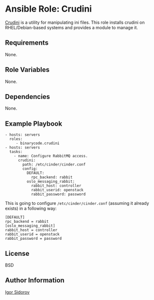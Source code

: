 Ansible Role: Crudini
=========

[Crudini](https://github.com/pixelb/crudini) is a utility for manipulating ini files. This role installs crudini on RHEL/Debian-based systems and provides a module to manage it.

Requirements
------------

None.

Role Variables
--------------

None.

Dependencies
------------

None.

Example Playbook
----------------

    - hosts: servers
      roles:
         - binarycode.crudini
    - hosts: servers
      tasks:
        - name: Configure RabbitMQ access.
          crudini:
            path: /etc/cinder/cinder.conf
            config:
              DEFAULT:
                rpc_backend: rabbit
              oslo_messaging_rabbit:
                rabbit_host: controller
                rabbit_userid: openstack
                rabbit_password: password

This is going to configure `/etc/cinder/cinder.conf` (assuming it already exists) in a following way:

    [DEFAULT]
    rpc_backend = rabbit
    [oslo_messaging_rabbit]
    rabbit_host = controller
    rabbit_userid = openstack
    rabbit_password = password

License
-------

BSD

Author Information
------------------

[Igor Sidorov](https://github.com/binarycode)
